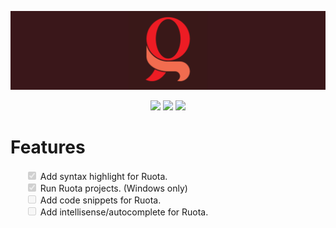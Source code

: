 ![Ruota Logo](https://raw.githubusercontent.com/MininMobile/ruota/master/LogoBanner.png "Ruota Logo")
<center>
	<a href="https://github.com/Ruota-Lang/Ruota/blob/master/LICENSE"><img src="https://img.shields.io/github/license/Ruota-Lang/Ruota.svg?style=for-the-badge"/></a>
	<a href="https://github.com/Ruota-Lang/Ruota/issues"><img src="https://img.shields.io/github/issues/Ruota-Lang/Ruota.svg?style=for-the-badge"/></a>
	<a href="https://github.com/Ruota-Lang/Ruota/network"><img src="https://img.shields.io/github/forks/Ruota-Lang/Ruota.svg?style=for-the-badge"/></a>
</center>

# Features
<ul style="list-style-type: none;">
	<li><input type="checkbox" disabled checked> Add syntax highlight for Ruota.</li>
	<li><input type="checkbox" disabled checked> Run Ruota projects. (Windows only)</li>
	<li><input type="checkbox" disabled> Add code snippets for Ruota.</li>
	<li><input type="checkbox" disabled> Add intellisense/autocomplete for Ruota.</li>
</ul>
